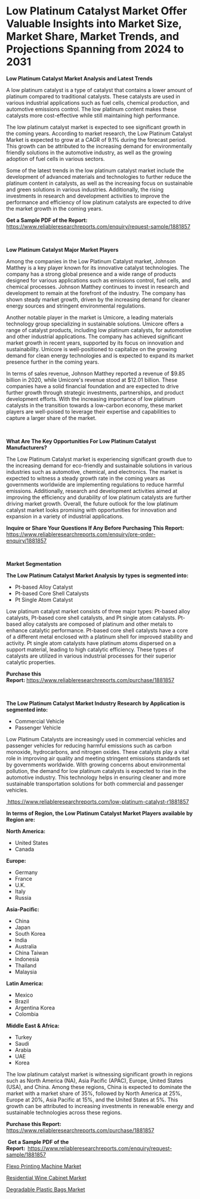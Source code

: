 <p><h1>Low Platinum Catalyst Market Offer Valuable Insights into Market Size, Market Share, Market Trends, and Projections Spanning from 2024 to 2031</h1></p><p><strong>Low Platinum Catalyst Market Analysis and Latest Trends</strong></p>
<p><p>A low platinum catalyst is a type of catalyst that contains a lower amount of platinum compared to traditional catalysts. These catalysts are used in various industrial applications such as fuel cells, chemical production, and automotive emissions control. The low platinum content makes these catalysts more cost-effective while still maintaining high performance.</p><p>The low platinum catalyst market is expected to see significant growth in the coming years. According to market research, the Low Platinum Catalyst Market is expected to grow at a CAGR of 9.1% during the forecast period. This growth can be attributed to the increasing demand for environmentally friendly solutions in the automotive industry, as well as the growing adoption of fuel cells in various sectors.</p><p>Some of the latest trends in the low platinum catalyst market include the development of advanced materials and technologies to further reduce the platinum content in catalysts, as well as the increasing focus on sustainable and green solutions in various industries. Additionally, the rising investments in research and development activities to improve the performance and efficiency of low platinum catalysts are expected to drive the market growth in the coming years.</p></p>
<p><strong>Get a Sample PDF of the Report:&nbsp;</strong> <a href="https://www.reliableresearchreports.com/enquiry/request-sample/1881857">https://www.reliableresearchreports.com/enquiry/request-sample/1881857</a></p>
<p>&nbsp;</p>
<p><strong>Low Platinum Catalyst Major Market Players</strong></p>
<p><p>Among the companies in the Low Platinum Catalyst market, Johnson Matthey is a key player known for its innovative catalyst technologies. The company has a strong global presence and a wide range of products designed for various applications such as emissions control, fuel cells, and chemical processes. Johnson Matthey continues to invest in research and development to remain at the forefront of the industry. The company has shown steady market growth, driven by the increasing demand for cleaner energy sources and stringent environmental regulations.</p><p>Another notable player in the market is Umicore, a leading materials technology group specializing in sustainable solutions. Umicore offers a range of catalyst products, including low platinum catalysts, for automotive and other industrial applications. The company has achieved significant market growth in recent years, supported by its focus on innovation and sustainability. Umicore is well-positioned to capitalize on the growing demand for clean energy technologies and is expected to expand its market presence further in the coming years.</p><p>In terms of sales revenue, Johnson Matthey reported a revenue of $9.85 billion in 2020, while Umicore's revenue stood at $12.01 billion. These companies have a solid financial foundation and are expected to drive further growth through strategic investments, partnerships, and product development efforts. With the increasing importance of low platinum catalysts in the transition towards a low-carbon economy, these market players are well-poised to leverage their expertise and capabilities to capture a larger share of the market.</p></p>
<p>&nbsp;</p>
<p><strong>What Are The Key Opportunities For Low Platinum Catalyst Manufacturers?</strong></p>
<p><p>The Low Platinum Catalyst market is experiencing significant growth due to the increasing demand for eco-friendly and sustainable solutions in various industries such as automotive, chemical, and electronics. The market is expected to witness a steady growth rate in the coming years as governments worldwide are implementing regulations to reduce harmful emissions. Additionally, research and development activities aimed at improving the efficiency and durability of low platinum catalysts are further driving market growth. Overall, the future outlook for the low platinum catalyst market looks promising with opportunities for innovation and expansion in a variety of industrial applications.</p></p>
<p><strong>Inquire or Share Your Questions If Any Before Purchasing This Report:</strong> <a href="https://www.reliableresearchreports.com/enquiry/pre-order-enquiry/1881857">https://www.reliableresearchreports.com/enquiry/pre-order-enquiry/1881857</a></p>
<p>&nbsp;</p>
<p><strong>Market Segmentation</strong></p>
<p><strong>The Low Platinum Catalyst Market Analysis by types is segmented into:</strong></p>
<p><ul><li>Pt-based Alloy Catalyst</li><li>Pt-based Core Shell Catalysts</li><li>Pt Single Atom Catalyst</li></ul></p>
<p><p>Low platinum catalyst market consists of three major types: Pt-based alloy catalysts, Pt-based core shell catalysts, and Pt single atom catalysts. Pt-based alloy catalysts are composed of platinum and other metals to enhance catalytic performance. Pt-based core shell catalysts have a core of a different metal enclosed with a platinum shell for improved stability and activity. Pt single atom catalysts have platinum atoms dispersed on a support material, leading to high catalytic efficiency. These types of catalysts are utilized in various industrial processes for their superior catalytic properties.</p></p>
<p><strong>Purchase this Report:&nbsp;</strong><a href="https://www.reliableresearchreports.com/purchase/1881857">https://www.reliableresearchreports.com/purchase/1881857</a></p>
<p>&nbsp;</p>
<p><strong>The Low Platinum Catalyst Market Industry Research by Application is segmented into:</strong></p>
<p><ul><li>Commercial Vehicle</li><li>Passenger Vehicle</li></ul></p>
<p><p>Low Platinum Catalysts are increasingly used in commercial vehicles and passenger vehicles for reducing harmful emissions such as carbon monoxide, hydrocarbons, and nitrogen oxides. These catalysts play a vital role in improving air quality and meeting stringent emissions standards set by governments worldwide. With growing concerns about environmental pollution, the demand for low platinum catalysts is expected to rise in the automotive industry. This technology helps in ensuring cleaner and more sustainable transportation solutions for both commercial and passenger vehicles.</p></p>
<p><a href="https://www.reliableresearchreports.com/low-platinum-catalyst-r1881857">&nbsp;https://www.reliableresearchreports.com/low-platinum-catalyst-r1881857</a></p>
<p><strong>In terms of Region, the Low Platinum Catalyst Market Players available by Region are:</strong></p>
<p>
    <p> <strong> North America: </strong>
        <ul>
            <li>United States</li>
            <li>Canada</li>
        </ul>
        </p> 
    <p> <strong> Europe: </strong>
        <ul>
            <li>Germany</li>
            <li>France</li>
            <li>U.K.</li>
            <li>Italy</li>
            <li>Russia</li>
        </ul>
        </p> 
    <p> <strong> Asia-Pacific: </strong>
        <ul>
            <li>China</li>
            <li>Japan</li>
            <li>South Korea</li>
            <li>India</li>
            <li>Australia</li>
            <li>China Taiwan</li>
            <li>Indonesia</li>
            <li>Thailand</li>
            <li>Malaysia</li>
        </ul>
        </p> 
    <p> <strong> Latin America: </strong>
        <ul>
            <li>Mexico</li>
            <li>Brazil</li>
            <li>Argentina Korea</li>
            <li>Colombia</li>
        </ul>
        </p> 
    <p> <strong> Middle East & Africa: </strong>
        <ul>
            <li>Turkey</li>
            <li>Saudi</li>
            <li>Arabia</li>
            <li>UAE</li>
            <li>Korea</li>
        </ul>
    </p>
    </p>
<p><p>The low platinum catalyst market is witnessing significant growth in regions such as North America (NA), Asia Pacific (APAC), Europe, United States (USA), and China. Among these regions, China is expected to dominate the market with a market share of 35%, followed by North America at 25%, Europe at 20%, Asia Pacific at 15%, and the United States at 5%. This growth can be attributed to increasing investments in renewable energy and sustainable technologies across these regions.</p></p>
<p><strong>Purchase this Report: </strong><a href="https://www.reliableresearchreports.com/purchase/1881857">https://www.reliableresearchreports.com/purchase/1881857</a></p>
<p>&nbsp;<strong>Get a Sample PDF of the Report:&nbsp;&nbsp;</strong><a href="https://www.reliableresearchreports.com/enquiry/request-sample/1881857">https://www.reliableresearchreports.com/enquiry/request-sample/1881857</a></p>
<p><strong></strong></p>
<p><p><a href="https://github.com/thereveren80/Market-Research-Report-List-1/blob/main/flexo-printing-machine-market.md">Flexo Printing Machine Market</a></p><p><a href="https://github.com/alexcrou8/Market-Research-Report-List-1/blob/main/residential-wine-cabinet-market.md">Residential Wine Cabinet Market</a></p><p><a href="https://view.publitas.com/reportprime-1/degradable-plastic-bags-market-outlook-and-forecast-from-2024-to-2031/">Degradable Plastic Bags Market</a></p></p>